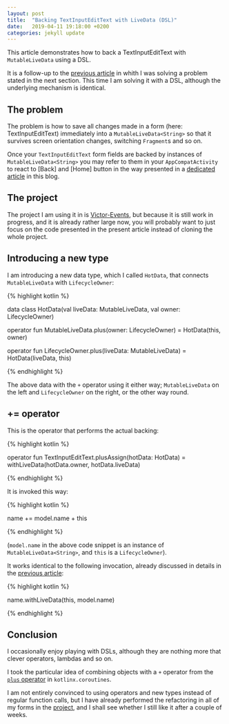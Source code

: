 ```yaml
---
layout: post
title:  "Backing TextInputEditText with LiveData (DSL)"
date:   2019-04-11 19:18:00 +0200
categories: jekyll update
---
```


This article demonstrates how to back a TextInputEditText with `MutableLiveData` using a DSL.

It is a follow-up to the [previous article][previous-article] in whith I was solving a problem stated in the next section. This time I am solving it with a DSL, although the underlying mechanism is identical.

## The problem

The problem is how to save all changes made in a form (here: TextInputEditText) immediately into a `MutableLiveData<String>` so that it survives screen orientation changes, switching `Fragment`s and so on.

Once your `TextInputEditText` form fields are backed by instances of `MutableLiveData<String>` you may refer to them in your `AppCompatActivity` to react to [Back] and [Home] button in the way presented in a [dedicated article][back-home] in this blog.

## The project

The project I am using it in is [Victor-Events][victor-events], but because it is still work in progress, and it is already rather large now, you will probably want to just focus on the code presented in the present article instead of cloning the whole project.

## Introducing a new type

I am introducing a new data type, which I called `HotData`, that connects `MutableLiveData` with `LifecycleOwner`:

{% highlight kotlin %}

data class HotData<T>(val liveData: MutableLiveData<T>, val owner: LifecycleOwner)

operator fun <T> MutableLiveData<T>.plus(owner: LifecycleOwner) = HotData(this, owner)

operator fun <T> LifecycleOwner.plus(liveData: MutableLiveData<T>) = HotData(liveData, this)

{% endhighlight %}

The above data with the `+` operator using it either way; `MutableLiveData` on the left and `LifecycleOwner` on the right, or the other way round.

## += operator

This is the operator that performs the actual backing:

{% highlight kotlin %}

operator fun TextInputEditText.plusAssign(hotData: HotData<String>) = withLiveData(hotData.owner, hotData.liveData)

{% endhighlight %}

It is invoked this way:

{% highlight kotlin %}

name += model.name + this

{% endhighlight %}

(`model.name` in the above code snippet is an instance of `MutableLiveData<String>`, and `this` is a `LifecycleOwner`).

It works identical to the following invocation, already discussed in details in the [previous article][previous-article]:

{% highlight kotlin %}

name.withLiveData(this, model.name)

{% endhighlight %}

## Conclusion

I occasionally enjoy playing with DSLs, although they are nothing more that clever operators, lambdas and so on.

I took the particular idea of combining objects with a `+` operator from the [`plus` operator][plus] in `kotlinx.coroutines`.

I am not entirely convinced to using operators and new types instead of regular function calls, but I have already performed the refactoring in all of my forms in the [project][victor-events], and I shall see whether I still like it after a couple of weeks.

[previous-article]: https://syrop.github.io/jekyll/update/2019/01/17/TextInputEditText-and-LiveData.html
[back-home]: https://syrop.github.io/jekyll/update/2019/04/11/backhome.html
[victor-events]: https://github.com/syrop/Victor-Events
[plus]: https://kotlin.github.io/kotlinx.coroutines/kotlinx-coroutines-core/kotlinx.coroutines/plus.html

